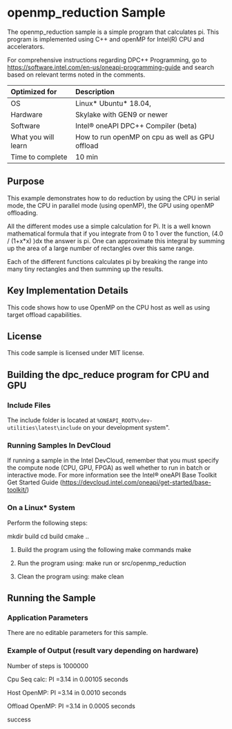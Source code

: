# openmp_reduction Sample

The openmp_reduction sample is a simple program that calculates pi.  This program is implemented using C++ and openMP for Intel(R) CPU and accelerators.

For comprehensive instructions regarding DPC++ Programming, go to https://software.intel.com/en-us/oneapi-programming-guide and search based on relevant terms noted in the comments.


| Optimized for                     | Description
|:---                               |:--- 
| OS	                  | Linux* Ubuntu* 18.04, 
| Hardware	            | Skylake with GEN9 or newer
| Software	            | Intel® oneAPI DPC++ Compiler (beta)
| What you will learn   | How to run openMP on cpu as well as GPU offload 
| Time to complete      | 10 min

## Purpose 
This example demonstrates how to do reduction by using the CPU in serial mode, 
the CPU in parallel mode (using openMP), the GPU using openMP offloading. 

All the different modes use a simple calculation for Pi.   It is a well known 
mathematical formula that if you integrate from 0 to 1 over the function, 
(4.0 / (1+x*x) )dx the answer is pi.   One can approximate this integral 
by summing up the area of a large number of rectangles over this same range.  

Each of the different functions calculates pi by breaking the range into many 
tiny rectangles and then summing up the results. 

## Key Implementation Details
This code shows how to use OpenMP on the CPU host as well as using target offload capabilities. 

## License
This code sample is licensed under MIT license.

## Building the dpc_reduce program for CPU and GPU

### Include Files  
The include folder is located at `%ONEAPI_ROOT%\dev-utilities\latest\include` on your development system".  

### Running Samples In DevCloud
If running a sample in the Intel DevCloud, remember that you must specify the compute node (CPU, GPU, FPGA) as well whether to run in batch or interactive mode. For more information see the Intel® oneAPI Base Toolkit Get Started Guide (https://devcloud.intel.com/oneapi/get-started/base-toolkit/)

### On a Linux* System
Perform the following steps:

mkdir build 
cd build 
cmake .. 

1.  Build the program using the following make commands 
make 

2. Run the program using:
make run or src/openmp_reduction 

3.  Clean the program using:
make clean


## Running the Sample

### Application Parameters
There are no editable parameters for this sample.

### Example of Output (result vary depending on hardware)
Number of steps is 1000000

Cpu Seq calc:           PI =3.14 in 0.00105 seconds

Host OpenMP:            PI =3.14 in 0.0010 seconds

Offload OpenMP:         PI =3.14 in 0.0005 seconds

success

